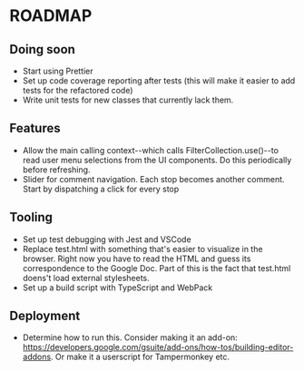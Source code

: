 # ROADMAP

## Doing soon
- Start using Prettier
- Set up code coverage reporting after tests (this will make it easier to add tests for the refactored code)
- Write unit tests for new classes that currently lack them.

## Features
- Allow the main calling context--which calls FilterCollection.use()--to read user menu selections from the UI components. Do this periodically before refreshing.
- Slider for comment navigation. Each stop becomes another comment. Start by dispatching a click for every stop

## Tooling
- Set up test debugging with Jest and VSCode
- Replace test.html with something that's easier to visualize in the browser. Right now you have to read the HTML and guess its correspondence to the Google Doc. Part of this is the fact that test.html doens't load external stylesheets.
- Set up a build script with TypeScript and WebPack

## Deployment
- Determine how to run this. Consider making it an add-on: https://developers.google.com/gsuite/add-ons/how-tos/building-editor-addons. Or make it a userscript for Tampermonkey etc.
